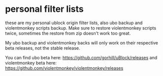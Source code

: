 # personal filter lists
these are my personal ublock origin filter lists, also ubo backup and violentmonkey scripts backup.
Make sure to restore violentmonkey scripts twice, sometimes the restore from zip doesn't work too great.

My ubo backup and violentmonkey backs will only work on their respective beta releases, not the stable release.

You can find ubo beta here:
https://github.com/gorhill/uBlock/releases
and violentmonkey beta here:
https://github.com/violentmonkey/violentmonkey/releases
